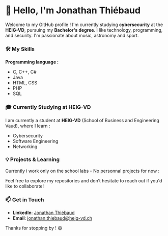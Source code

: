 # 👋 Hello, I'm Jonathan Thiébaud

Welcome to my GitHub profile ! I'm currently studying **cybersecurity** at the **HEIG-VD**, pursuing my **Bachelor's degree**. I like  technology, programming, and security. I'm passionate about music, astronomy and sport. 

### 🛠️ My Skills

**Programming language :**

- C, C++, C#
- Java
- HTML, CSS
- PHP
- SQL

### 🎓 Currently Studying at HEIG-VD

I am currently a student at **HEIG-VD** (School of Business and Engineering Vaud), where I learn :

- Cybersecurity 
- Software Engineering
- Networking

### 💡 Projects & Learning

Currently i work only on the school labs - No personnal projects for now :

Feel free to explore my repositories and don’t hesitate to reach out if you'd like to collaborate!

### 📫 Get in Touch

- **LinkedIn**: [Jonathan Thiébaud](https://www.linkedin.com/in/jonathan-thi%C3%A9baud-informatique-cybers%C3%A9curt%C3%A9-web-technoilogie/) 
- **Email**: [jonathan.thiebaud@heig-vd.ch](mailto:jonathan.thiebaud@heig-vd.ch)

Thanks for stopping by ! 😄

